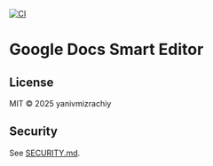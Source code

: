 [![CI](https://github.com/yanivmizrachiy/google-docs-smart-editor/actions/workflows/ci.yml/badge.svg)](https://github.com/yanivmizrachiy/google-docs-smart-editor/actions/workflows/ci.yml)

# Google Docs Smart Editor

## License
MIT © 2025 yanivmizrachiy

## Security
See [SECURITY.md](SECURITY.md).
